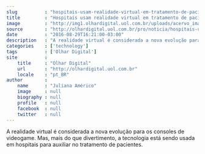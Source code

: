 ```yaml
---
slug          : "hospitais-usam-realidade-virtual-em-tratamento-de-pacientes"
title         : "Hospitais usam realidade virtual em tratamento de pacientes"
image         : "http://img1.olhardigital.uol.com.br/uploads/acervo_imagens/2016/08/20160829161841_660_420.jpg"
source        : "http://olhardigital.uol.com.br/pro/noticia/hospitais-usam-realidade-virtual-em-tratamento-de-pacientes/61630"
date          : "2016-08-29T16:21:00-03:00"
description   : "A realidade virtual é considerada a nova evolução para os consoles de videogame. Mas, mais do que divertimento, a tecnologia está sendo usada em hospitais para auxiliar no tratamento de pacientes."
categories    : ['technology']
tags          : ['Olhar Digital']
site          :
    title     : "Olhar Digital"
    url       : "http://olhardigital.uol.com.br"
    locale    : "pt_BR"
author        :
    name      : "Juliana Américo"
    image     : null
    biography : null
    profile   : null
    facebook  : null
    twitter   : null
---
```


A realidade virtual é considerada a nova evolução para os consoles de videogame. Mas, mais do que divertimento, a tecnologia está sendo usada em hospitais para auxiliar no tratamento de pacientes.
